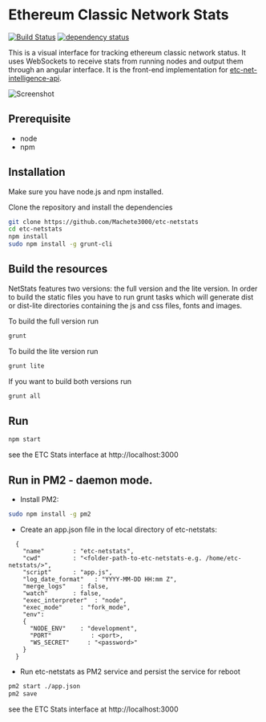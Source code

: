 Ethereum Classic Network Stats
============
[![Build Status][travis-image]][travis-url] [![dependency status][dep-image]][dep-url]

This is a visual interface for tracking ethereum classic network status. It uses WebSockets to receive stats from running nodes and output them through an angular interface. It is the front-end implementation for [etc-net-intelligence-api](https://github.com/Machete3000/etc-net-intelligence-api).

![Screenshot](https://raw.githubusercontent.com/Machete3000/etc-netstats/master/src/images/screenshot.jpg?v=0.0.6 "Screenshot")

## Prerequisite
* node
* npm

## Installation
Make sure you have node.js and npm installed.

Clone the repository and install the dependencies

```bash
git clone https://github.com/Machete3000/etc-netstats
cd etc-netstats
npm install
sudo npm install -g grunt-cli
```

## Build the resources
NetStats features two versions: the full version and the lite version. In order to build the static files you have to run grunt tasks which will generate dist or dist-lite directories containing the js and css files, fonts and images.


To build the full version run
```bash
grunt
```

To build the lite version run
```bash
grunt lite
```

If you want to build both versions run
```bash
grunt all
```

## Run

```bash
npm start
```

see the ETC Stats interface at http://localhost:3000

## Run in PM2 - daemon mode.
* Install PM2:
```bash 
sudo npm install -g pm2
```

* Create an app.json file in the local directory of etc-netstats:
```json[
  {
    "name"        : "etc-netstats",
    "cwd"         : "<folder-path-to-etc-netstats-e.g. /home/etc-netstats/>",
    "script"      : "app.js",
    "log_date_format"   : "YYYY-MM-DD HH:mm Z",
    "merge_logs"    : false,
    "watch"       : false,
    "exec_interpreter"  : "node",
    "exec_mode"     : "fork_mode",
    "env":
    {
      "NODE_ENV"    : "development",
      "PORT"           : <port>,
      "WS_SECRET"     : "<password>"
    }
  }

```
* Run etc-netstats as PM2 service and persist the service for reboot
```bash
pm2 start ./app.json
pm2 save
```

see the ETC Stats interface at http://localhost:3000

[travis-image]: https://travis-ci.org/Machete3000/etc-netstats.svg
[travis-url]: https://travis-ci.org/Machete3000/etc-netstats
[dep-image]: https://david-dm.org/Machete3000/etc-netstats.svg
[dep-url]: https://david-dm.org/Machete3000/etc-netstats

